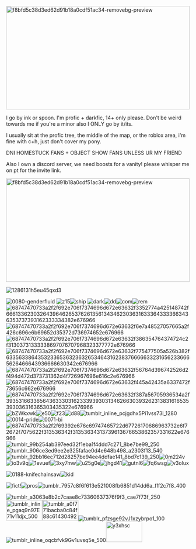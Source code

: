 <img width="503" height="283" alt="f8bfd5c38d3ed62d91b18a0cdf51ac34-removebg-preview" src="https://github.com/user-attachments/assets/5eac4955-297c-4056-ab8c-48dbd833d11f" />



I go by ink or spoon. I'm profic + darkfic, 14+ only please. Don't be weird towards me if you're a minor also I ONLY go by it/its.

I usually sit at the profic tree, the middle of the map, or the roblox area, i'm fine with c+h, just don't cover my pony.

DNI HOMESTUCK FANS + OBJECT SHOW FANS UNLESS UR MY FRIEND

Also I own a discord server, we need boosts for a vanity! please whisper me on pt for the invite link.



<img width="503" height="283" alt="f8bfd5c38d3ed62d91b18a0cdf51ac34-removebg-preview" src="https://github.com/user-attachments/assets/5eac4955-297c-4056-ab8c-48dbd833d11f" />

![1286131h5eu45qxd3](https://github.com/user-attachments/assets/97cd2b08-e3c4-45ed-9f52-b8f62a78d441)

![0080-genderfluid](https://github.com/user-attachments/assets/7e2e2f38-9d5c-46a6-8e87-5b72acda5c87) ![z15](https://github.com/user-attachments/assets/b47fdcb4-b747-4f04-933b-464500f1f86e)![ship](https://github.com/user-attachments/assets/efa5b978-6b93-4b57-921b-907f097be7b5) ![dark](https://github.com/user-attachments/assets/983edace-91f1-4039-b026-b71e6e6df4f6)![dd](https://github.com/user-attachments/assets/24bc519b-7e09-4eef-bf28-b5cfe0bb475d)![com](https://github.com/user-attachments/assets/15d798de-6af1-4d92-894e-5d8add421527)![rem](https://github.com/user-attachments/assets/7025fdbc-028c-4087-94da-b8158b134651)![68747470733a2f2f692e706f7374696d672e63632f3352774a425148742f666133623032643964626537626135613434623036316333643333663436353737393162333334382e676966](https://github.com/user-attachments/assets/12b77004-b4fd-4d29-8390-57e18e8b3576)![68747470733a2f2f692e706f7374696d672e63632f6e7a48527057665a2f426c696e6b69652d35372d736974652e676966](https://github.com/user-attachments/assets/66cfba2f-3f79-485f-a57b-1b0f8bbf2ec0)![68747470733a2f2f692e706f7374696d672e63632f386354764374724c2f31303731333338697076707968323377772e676966](https://github.com/user-attachments/assets/3b070730-f610-447a-96a7-a9b6a7c0cc56)![68747470733a2f2f692e706f7374696d672e63632f775477505a526b382f633563386435323365363236326534643162383766666332316562336665626466643936666630342e676966](https://github.com/user-attachments/assets/937f02e5-af5b-410d-8619-7e9fde9eccac)![68747470733a2f2f692e706f7374696d672e63632f56764d396742526d2f494d472d373731362d4f726967696e616c2e676966](https://github.com/user-attachments/assets/1e898d25-372f-4836-b15e-416dc7519395)![68747470733a2f2f692e706f7374696d672e63632f445a42435a6337472f73656c662e676966](https://github.com/user-attachments/assets/97e81b23-3734-40c2-808d-4e964a36f25b)![68747470733a2f2f692e706f7374696d672e63632f387a56705936534a2f393531663365643633303162333939303134626630393262313831616535393036316365303435322e676966](https://github.com/user-attachments/assets/ae6340ad-5509-4a43-aff7-cc0ed0e3e290)![bZWkxwk](https://github.com/user-attachments/assets/1b6a3ac6-5bf7-47a6-9131-a3b2864f004f)![e50](https://github.com/user-attachments/assets/4e2e0ab4-d3ad-4f42-a88b-49d46bb9fb0e)![f23](https://github.com/user-attachments/assets/e215fc3c-bcba-4039-8a5a-516056df9186)![d88](https://github.com/user-attachments/assets/93ad1720-ca03-4c0f-92f3-bd70204b3a5a)![tumblr_inline_pcjgdhx5Pi1vss73l_1280](https://github.com/user-attachments/assets/34848d09-5d36-45d5-b331-ef27f35db155)![0014-pride](https://github.com/user-attachments/assets/6a8ea358-21ee-46b7-9cdf-23fb865681cb)![0071-bi](https://github.com/user-attachments/assets/7836894d-0b10-40ff-9efb-775faaac5875)![68747470733a2f2f69392e676c69747465722d67726170686963732e6f72672f7075622f313536342f31353634313739613676653862357331622e676966](https://github.com/user-attachments/assets/21fe64fa-45dd-4e7f-8f17-d843c5455860)![tumblr_99b254ab397eed32f1eba1f4ddd7c271_8be7be99_250](https://github.com/user-attachments/assets/c79779c1-4069-46a9-a5ad-74ce575e8d4d)![tumblr_906ce3ed9ee2e325fafae0d4e648b498_a2303f13_540](https://github.com/user-attachments/assets/97062d97-858b-4b3f-9ebe-2265d0e80909)![tumblr_92bb16ec712d28257be94ee4ddfae141_8bd7c139_250](https://github.com/user-attachments/assets/699c8c12-0475-48a6-931e-1de4741e0128)![0m224v](https://github.com/user-attachments/assets/02e02b70-5c0c-4460-8a59-e5e276bea55c)![io3v9q](https://github.com/user-attachments/assets/a7069839-1e62-4c5c-8357-260db73a6701)![1evuef](https://github.com/user-attachments/assets/7837bb36-9a37-4836-8253-a93b729a506f)![3xy7mw](https://github.com/user-attachments/assets/eea89c1d-050a-4c4e-8176-53a38c0dcd72)![u25g0e](https://github.com/user-attachments/assets/d4eca037-f313-43e8-a11e-405791d7be02)![jhgd41](https://github.com/user-attachments/assets/11093ab5-a176-4d99-8984-132cd1bd82be)![gutnl6](https://github.com/user-attachments/assets/08f49a95-b58c-4fdb-a31e-f8d19ab86776)![fq6wsg](https://github.com/user-attachments/assets/a056b89e-d28a-4ef9-82df-67d4f6de6eb0)![v3olux](https://github.com/user-attachments/assets/a5d882b3-8786-475c-93c8-43a3290a3778)























![0188-knifechainsaw](https://github.com/user-attachments/assets/375b76e5-d113-4adf-bf5d-48c6aa063e27)![kid](https://github.com/user-attachments/assets/bf737897-e81b-4111-a0c6-a01dd6a8f310)




![fict](https://github.com/user-attachments/assets/40e11b78-0205-41b2-abe4-7b7a976bd423)!![pros](https://github.com/user-attachments/assets/9bba3736-ee66-45ab-83d3-30b6ccc38f87)![tumblr_7957c8f6f613e521008fb6851d14dd6a_fff2c7f8_400](https://github.com/user-attachments/assets/e3fc7fb0-2f07-4b81-a00f-ca46f5cb26a8)


![tumblr_a3063e8b2c7caae8c73360637376f9f3_cae7f73f_250](https://github.com/user-attachments/assets/3ff3a51d-ad91-473d-9946-88da154d1e83)<img width="99" height="56" alt="tumblr_inline_pgaq9n97E71v11djx_500" src="https://github.com/user-attachments/assets/c3d5918a-90ae-4f48-9b5d-0658b04699ab" /><img width="99" height="56" alt="tumblr_a0f771bacba0c84f88c6143049200114_53e37f0a_500" src="https://github.com/user-attachments/assets/f987f091-c3ed-4cec-8c99-3044a0fad025" />![tumblr_pfzsge92vJ1xzybrpo1_100](https://github.com/user-attachments/assets/db229315-3386-42ba-832c-f642afe33400)![tumblr_inline_oqcbfvk9Gv1uvsq5e_500](https://github.com/user-attachments/assets/e6bec1dc-ed67-41ff-a946-37d4e6c5757d)<img width="99" height="56" alt="y3xhsc" src="https://github.com/user-attachments/assets/10cf1c0a-ca3a-4b27-af6c-bd60c8df7295" />
























